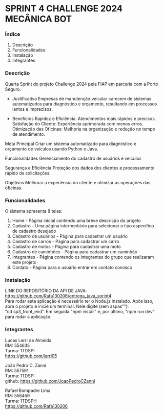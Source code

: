 # SPRINT 4 CHALLENGE 2024 MECÂNICA BOT

### Índice

1. Descrição
2. Funcionalidades
3. Instalação
4. Integrantes

### Descrição

Quarta Sprint do projeto Challenge 2024 pela FIAP em parceria com a Porto Seguro.

- Justificativa
  Empresas de manutenção veicular carecem de sistemas automatizados para diagnóstico e orçamento, resultando em processos lentos e imprecisos.

- Benefícios
  Rapidez e Eficiência: Atendimentos mais rápidos e precisos.
  Satisfação do Cliente: Experiência aprimorada com menos erros.
  Otimização das Oficinas: Melhoria na organização e redução no tempo de atendimento.

Meta Principal
Criar um sistema automatizado para diagnóstico e orçamento de veículos usando Python e Java.

Funcionalidades
Gerenciamento do cadastro de usuários e veículos

Segurança e Eficiência
Proteção dos dados dos clientes e processamento rápido de solicitações.

Objetivos
Melhorar a experiência do cliente e otimizar as operações das oficinas.

### Funcionalidades

O sistema apresenta 8 telas:

1. Home - Página inicial contendo uma breve descrição do projeto
2. Cadastro - Uma página intermediário para selecionar o tipo específico de cadastro desejado
3. Cadastro de usuários - Página para cadastrar um usuário
4. Cadastro de carros - Página para cadastrar um carro
5. Cadastro de motos - Página para cadastrar uma moto
6. Cadastro de caminhões - Página para cadastrar um caminhão
7. Integrantes - Página contendo os integrantes do grupo que realizaram este projeto
8. Contato - Página para o usuário entrar em contato conosco

### Instalação

LINK DO REPOSITÓRIO DA API DE JAVA: https://github.com/Rafa130206/entrega_java_sprint4<br/>
Para rodar esta aplicação é necessário ter o Node.js instalado.
Após isso, abra o projeto e inicie um terminal. Nele digite (sem aspas""):<br/>
"cd sp3_front_end". Em seguida "npm install" e, por último, "npm run dev" para rodar a aplicação.

### Integrantes

Lucas Lerri de Almeida <br/>
RM: 554635<br/>
Turma: 1TDSPI<br/>
https://github.com/lerri05<br/>

João Pedro C. Zanni<br/>
RM: 557591<br/>
Turma: 1TDSPI<br/>
github: https://github.com/JoaoPedroCZanni

Rafael Bompadre Lima<br/>
RM: 556459<br/>
Turma: 1TDSPH<br/>
https://github.com/Rafa130206
